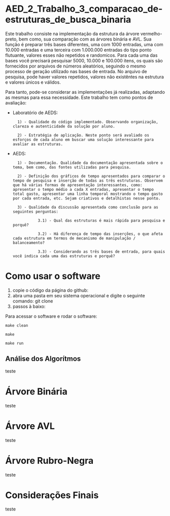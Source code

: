 <h1>AED_2_Trabalho_3_comparacao_de-estruturas_de_busca_binaria</h2>

Este trabalho consiste na implementação da estrutura da árvore vermelho-preto, bem como, sua comparação com as árvores binária e AVL. Sua função é preparar três bases diferentes, uma com 1000 entradas, uma com 10.000 entradas e uma terceira com 1.000.000 entradas do tipo ponto flutuante, valores esses não repetidos e randomicos. Para cada uma das bases você precisará pesquisar 5000, 10.000 e 100.000 itens, os quais são fornecidos por arquivos de números aleatórios, seguindo o mesmo processo de geração utilizado nas bases de entrada. No arquivo de pesquisa, pode haver valores repetidos, valores não existêntes na estrutura e valores únicos e válidos. 

Para tanto, pode-se considerar as implementações já realizadas, adaptando as mesmas para essa necessidade. Este trabalho tem como  pontos de avaliação:

   - Laboratório de AEDS:

           1) - Qualidade do código implementado. Observando organização, clareza e autenticidade da solução por aluno.

           2) - Estratégia de aplicação. Neste ponto será avaliado os esforços de cada aluno em buscar uma solução interessante para avaliar as estruturas. 

   - AEDS:

           1) - Documentação. Qualidade da documentação apresentada sobre o tema, bem como, das fontes utilizadas para pesquisa.

           2) - Definição dos gráficos de tempo apresentados para comparar o tempo de pesquisa e inserção de todas as três estruturas. Observem que há várias formas de apresentação interessantes, como: apresentar o tempo médio a cada X entradas, apresentar o tempo total gasto, apresentar uma linha temporal mostrando o tempo gasto por cada entrada, etc. Sejam criativos e detalhistas nesse ponto.

           3) - Qualidade da discussão apresentada como conclusão para as seguintes perguntas:

                    3.1) - Qual das estruturas é mais rápida para pesquisa e porquê?

                    3.2) - Há diferença de tempo das inserções, o que afeta cada estrutura em termos de mecanismo de manipulação / balanceamento?

                    3.3) - Considerando as três bases de entrada, para quais você indica cada uma das estruturas e porquê?

<h1>Como usar o software</h1>

1) copie o código da página do github: 
2) abra uma pasta em seu sistema operacional e digite o seguinte comando: git clone 
3) passos à baixo:

Para acessar o software e rodar o software:
~~~
make clean

make 

make run
~~~

<h2>Análise dos Algorítmos</h2>
teste

<h1>Árvore Binária</h1>
teste

<h1>Árvore AVL</h1>
teste

<h1>Árvore Rubro-Negra</h1>
teste


<h1>Considerações Finais</h1>
teste
